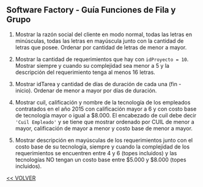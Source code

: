## Software Factory - Guía Funciones de Fila y Grupo

1. Mostrar la razón social del cliente en modo normal, todas las letras en minúsculas, todas las letras en mayúscula junto con la cantidad de letras que posee. Ordenar por cantidad de letras de menor a mayor.

1. Mostrar la cantidad de requerimientos que hay con `idProyecto = 10`. Mostrar siempre y cuando su complejidad sea menor a 5 y la descripción del requerimiento tenga al menos 16 letras.

1. Mostrar idTarea y cantidad de días de duración de cada una (fin - inicio). Ordenar de menor a mayor por días de duración.

1. Mostrar cuil, calificación y nombre de la tecnología de los empleados contratados en el año 2015 con calificación mayor a 6 y con costo base de tecnología mayor o igual a $8.000. El encabezado de cuil debe decir `'Cuil Empleado'` y se tiene que mostrar ordenado por CUIL de menor a mayor, calificación de mayor a menor y costo base de menor a mayor.

1. Mostrar descripción en mayúsculas de los requerimientos junto con el costo base de su tecnología, siempre y cuando la complejidad de los requerimientos se encuentren entre 4 y 6 (topes incluidos) y las tecnologías NO tengan un costo base entre $5.000 y $8.000 (topes incluidos).

[<< VOLVER](../04%20BD/README.md)
